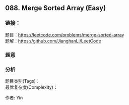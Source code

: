 ## 088. Merge Sorted Array (Easy)

### **链接**：
题目：https://leetcode.com/problems/merge-sorted-array  
题解：https://github.com/JianghanLi/LeetCode

### **题意**



### **分析**  
题目类别(Tags)：  
最优复杂度(Complexity)：  



作者: Yin
